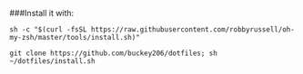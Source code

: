 ###Install it with: 

`sh -c "$(curl -fsSL https://raw.githubusercontent.com/robbyrussell/oh-my-zsh/master/tools/install.sh)"`

`git clone https://github.com/buckey206/dotfiles; sh ~/dotfiles/install.sh`
